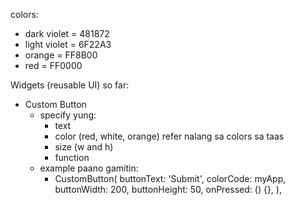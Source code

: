 colors:

- dark violet = 481872
- light violet = 6F22A3
- orange = FF8B00
- red = FF0000

Widgets (reusable UI) so far:

- Custom Button
  - specify yung:
    - text
    - color (red, white, orange) refer nalang sa colors sa taas
    - size (w and h)
    - function
  - example paano gamitin:
    - CustomButton(
      buttonText: 'Submit',
      colorCode: myApp,
      buttonWidth: 200,
      buttonHeight: 50,
      onPressed: () {},
      ),
